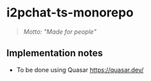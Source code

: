 # i2pchat-ts-monorepo

<blockquote><i>Motto: "Made for people"</i></blockquote>

## Implementation notes

 * To be done using Quasar https://quasar.dev/
